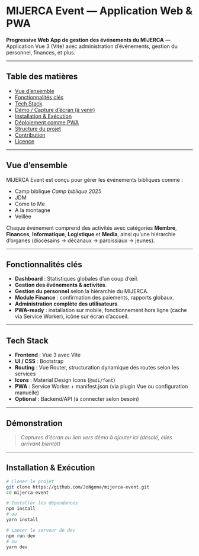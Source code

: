 #  MIJERCA Event — Application Web & PWA

**Progressive Web App de gestion des événements du MIJERCA** — Application Vue 3 (Vite) avec administration d’événements, gestion du personnel, finances, et plus.

---

##  Table des matières

- [Vue d’ensemble](#-vue-densemble)  
- [Fonctionnalités clés](#-fonctionnalités-clés)  
- [Tech Stack](#-tech-stack)  
- [Démo / Capture d’écran (à venir)](#-démonstration)  
- [Installation & Exécution](#-installation--exécution)  
- [Déploiement comme PWA](#-déploiement-pwa)  
- [Structure du projet](#-structure-du-projet)  
- [Contribution](#-contribution)  
- [Licence](#-licence)

---

##  Vue d’ensemble

MIJERCA Event est conçu pour gérer les événements bibliques comme :
- Camp biblique *Camp biblique 2025*  
- JDM  
- Come to Me  
- A la montagne  
- Veillée  

Chaque événement comprend des activités avec catégories **Membre**, **Finances**, **Informatique**, **Logistique** et **Media**, ainsi qu’une hiérarchie d’organes (diocésains → décanaux → paroissiaux → jeunes).

---

##  Fonctionnalités clés

-  **Dashboard** : Statistiques globales d’un coup d’œil.  
-  **Gestion des événements & activités**.  
-  **Gestion du personnel** selon la hiérarchie du MIJERCA.  
-  **Module Finance** : confirmation des paiements, rapports globaux.  
-  **Administration complète des utilisateurs**.  
-  **PWA-ready** : installation sur mobile, fonctionnement hors ligne (cache via Service Worker), icône sur écran d’accueil.

---

##  Tech Stack

- **Frontend** : Vue 3 avec Vite  
- **UI / CSS** : Bootstrap  
- **Routing** : Vue Router, structuration dynamique des routes selon les services  
- **Icons** : Material Design Icons (`@mdi/font`)  
- **PWA** : Service Worker + manifest.json (via plugin Vue ou configuration manuelle)  
- **Optional** : Backend/API (à connecter selon besoin)

---

##  Démonstration

> *Captures d’écran ou lien vers démo à ajouter ici (désolé, elles arrivant bientôt)*

---

##  Installation & Exécution

```bash
# Cloner le projet
git clone https://github.com/JoNgoma/mijerca-event.git
cd mijerca-event

# Installer les dépendances
npm install
# ou
yarn install

# Lancer le serveur de dev
npm run dev
# ou
yarn dev

